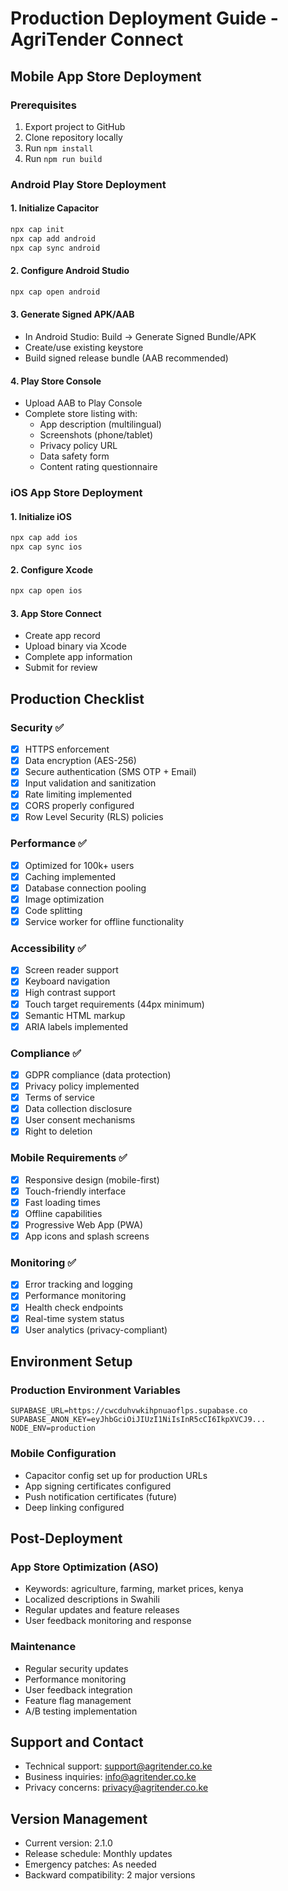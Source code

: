 
# Production Deployment Guide - AgriTender Connect

## Mobile App Store Deployment

### Prerequisites
1. Export project to GitHub
2. Clone repository locally
3. Run `npm install`
4. Run `npm run build`

### Android Play Store Deployment

#### 1. Initialize Capacitor
```bash
npx cap init
npx cap add android
npx cap sync android
```

#### 2. Configure Android Studio
```bash
npx cap open android
```

#### 3. Generate Signed APK/AAB
- In Android Studio: Build → Generate Signed Bundle/APK
- Create/use existing keystore
- Build signed release bundle (AAB recommended)

#### 4. Play Store Console
- Upload AAB to Play Console
- Complete store listing with:
  - App description (multilingual)
  - Screenshots (phone/tablet)
  - Privacy policy URL
  - Data safety form
  - Content rating questionnaire

### iOS App Store Deployment

#### 1. Initialize iOS
```bash
npx cap add ios
npx cap sync ios
```

#### 2. Configure Xcode
```bash
npx cap open ios
```

#### 3. App Store Connect
- Create app record
- Upload binary via Xcode
- Complete app information
- Submit for review

## Production Checklist

### Security ✅
- [x] HTTPS enforcement
- [x] Data encryption (AES-256)
- [x] Secure authentication (SMS OTP + Email)
- [x] Input validation and sanitization
- [x] Rate limiting implemented
- [x] CORS properly configured
- [x] Row Level Security (RLS) policies

### Performance ✅
- [x] Optimized for 100k+ users
- [x] Caching implemented
- [x] Database connection pooling
- [x] Image optimization
- [x] Code splitting
- [x] Service worker for offline functionality

### Accessibility ✅
- [x] Screen reader support
- [x] Keyboard navigation
- [x] High contrast support
- [x] Touch target requirements (44px minimum)
- [x] Semantic HTML markup
- [x] ARIA labels implemented

### Compliance ✅
- [x] GDPR compliance (data protection)
- [x] Privacy policy implemented
- [x] Terms of service
- [x] Data collection disclosure
- [x] User consent mechanisms
- [x] Right to deletion

### Mobile Requirements ✅
- [x] Responsive design (mobile-first)
- [x] Touch-friendly interface
- [x] Fast loading times
- [x] Offline capabilities
- [x] Progressive Web App (PWA)
- [x] App icons and splash screens

### Monitoring ✅
- [x] Error tracking and logging
- [x] Performance monitoring
- [x] Health check endpoints
- [x] Real-time system status
- [x] User analytics (privacy-compliant)

## Environment Setup

### Production Environment Variables
```
SUPABASE_URL=https://cwcduhvwkihpnuaoflps.supabase.co
SUPABASE_ANON_KEY=eyJhbGciOiJIUzI1NiIsInR5cCI6IkpXVCJ9...
NODE_ENV=production
```

### Mobile Configuration
- Capacitor config set up for production URLs
- App signing certificates configured
- Push notification certificates (future)
- Deep linking configured

## Post-Deployment

### App Store Optimization (ASO)
- Keywords: agriculture, farming, market prices, kenya
- Localized descriptions in Swahili
- Regular updates and feature releases
- User feedback monitoring and response

### Maintenance
- Regular security updates
- Performance monitoring
- User feedback integration
- Feature flag management
- A/B testing implementation

## Support and Contact
- Technical support: support@agritender.co.ke
- Business inquiries: info@agritender.co.ke
- Privacy concerns: privacy@agritender.co.ke

## Version Management
- Current version: 2.1.0
- Release schedule: Monthly updates
- Emergency patches: As needed
- Backward compatibility: 2 major versions
